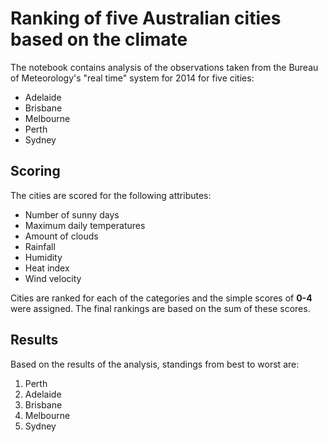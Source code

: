 # Ranking of five Australian cities based on the climate

The notebook contains analysis of the observations taken from the Bureau of Meteorology's "real time" system for 2014
for five cities:
- Adelaide
- Brisbane
- Melbourne
- Perth
- Sydney


## Scoring

The cities are scored for the following attributes:
- Number of sunny days
- Maximum daily temperatures
- Amount of clouds
- Rainfall
- Humidity 
- Heat index
- Wind velocity

Cities are ranked for each of the categories and the simple scores of **0-4** were assigned.
The final rankings are based on the sum of these scores.

## Results

Based on the results of the analysis, standings from best to worst are: 
1. Perth
2. Adelaide
3. Brisbane
4. Melbourne
5. Sydney





